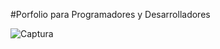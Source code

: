#Porfolio para Programadores y Desarrolladores

![Captura](https://github.com/user-attachments/assets/7b232bfa-2854-4fad-91b9-d02cf0a09a99)
